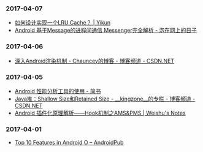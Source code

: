 ### 2017-04-07<br>
+ [如何设计实现一个LRU Cache？ | Yikun](http://yikun.github.io/2015/04/03/%E5%A6%82%E4%BD%95%E8%AE%BE%E8%AE%A1%E5%AE%9E%E7%8E%B0%E4%B8%80%E4%B8%AALRU-Cache%EF%BC%9F/)<br>
+ [Android 基于Message的进程间通信 Messenger完全解析 - 泡在网上的日子](http://www.jcodecraeer.com/a/anzhuokaifa/androidkaifa/2015/0723/3216.html)<br>

### 2017-04-06<br>
+ [深入Android渲染机制 - Chauncey的博客 - 博客频道 - CSDN.NET](http://blog.csdn.net/ccj659/article/details/53219288)<br>

### 2017-04-05<br>
+ [Android 性能分析工具的使用 - 简书](http://www.jianshu.com/p/cf8c1c43bbae)<br>
+ [Java堆：Shallow Size和Retained Size - __kingzone__的专栏 - 博客频道 - CSDN.NET](http://blog.csdn.net/kingzone_2008/article/details/9083327)<br>
+ [Android 插件化原理解析——Hook机制之AMS&PMS | Weishu's Notes](http://weishu.me/2016/03/07/understand-plugin-framework-ams-pms-hook/)<br>

### 2017-04-01<br>
+ [Top 10 Features in Android O – AndroidPub](https://android.jlelse.eu/top-10-features-of-android-o-45f3b866b972)<br>

